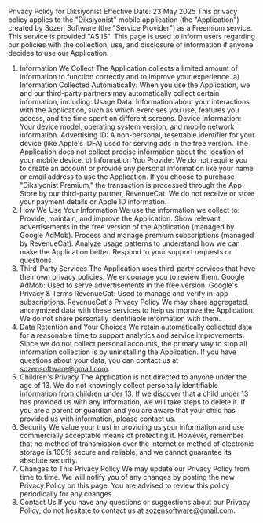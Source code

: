 Privacy Policy for Diksiyonist
Effective Date: 23 May 2025
This privacy policy applies to the "Diksiyonist" mobile application (the "Application") created by Sozen Software (the "Service Provider") as a Freemium service. This service is provided "AS IS".
This page is used to inform users regarding our policies with the collection, use, and disclosure of information if anyone decides to use our Application.
1. Information We Collect
The Application collects a limited amount of information to function correctly and to improve your experience.
a) Information Collected Automatically:
When you use the Application, we and our third-party partners may automatically collect certain information, including:
Usage Data: Information about your interactions with the Application, such as which exercises you use, features you access, and the time spent on different screens.
Device Information: Your device model, operating system version, and mobile network information.
Advertising ID: A non-personal, resettable identifier for your device (like Apple's IDFA) used for serving ads in the free version.
The Application does not collect precise information about the location of your mobile device.
b) Information You Provide:
We do not require you to create an account or provide any personal information like your name or email address to use the Application.
If you choose to purchase "Diksiyonist Premium," the transaction is processed through the App Store by our third-party partner, RevenueCat. We do not receive or store your payment details or Apple ID information.
2. How We Use Your Information
We use the information we collect to:
Provide, maintain, and improve the Application.
Show relevant advertisements in the free version of the Application (managed by Google AdMob).
Process and manage premium subscriptions (managed by RevenueCat).
Analyze usage patterns to understand how we can make the Application better.
Respond to your support requests or questions.
3. Third-Party Services
The Application uses third-party services that have their own privacy policies. We encourage you to review them.
Google AdMob: Used to serve advertisements in the free version. Google's Privacy & Terms
RevenueCat: Used to manage and verify in-app subscriptions. RevenueCat's Privacy Policy
We may share aggregated, anonymized data with these services to help us improve the Application. We do not share personally identifiable information with them.
4. Data Retention and Your Choices
We retain automatically collected data for a reasonable time to support analytics and service improvements. Since we do not collect personal accounts, the primary way to stop all information collection is by uninstalling the Application.
If you have questions about your data, you can contact us at sozensoftware@gmail.com.
5. Children's Privacy
The Application is not directed to anyone under the age of 13. We do not knowingly collect personally identifiable information from children under 13. If we discover that a child under 13 has provided us with any information, we will take steps to delete it. If you are a parent or guardian and you are aware that your child has provided us with information, please contact us.
6. Security
We value your trust in providing us your information and use commercially acceptable means of protecting it. However, remember that no method of transmission over the internet or method of electronic storage is 100% secure and reliable, and we cannot guarantee its absolute security.
7. Changes to This Privacy Policy
We may update our Privacy Policy from time to time. We will notify you of any changes by posting the new Privacy Policy on this page. You are advised to review this policy periodically for any changes.
8. Contact Us
If you have any questions or suggestions about our Privacy Policy, do not hesitate to contact us at sozensoftware@gmail.com.
